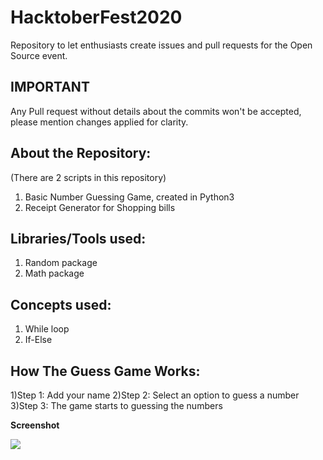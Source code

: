 # HacktoberFest2020
Repository to let enthusiasts create issues and pull requests for the Open Source event.

## IMPORTANT
Any Pull request without details about the commits won't be accepted, please mention changes applied for clarity. 

## About the Repository:
(There are 2 scripts in this repository)
1) Basic Number Guessing Game, created in Python3
2) Receipt Generator for Shopping bills
 
## Libraries/Tools used:
1) Random package
2) Math package

## Concepts used:
1) While loop
2) If-Else

## How The Guess Game Works:
1)Step 1: Add your name
2)Step 2: Select an option to guess a number
3)Step 3: The game starts to guessing the numbers

**Screenshot**

![](images/game.jpg)
